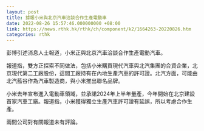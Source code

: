 ```yaml
---
layout: post
title: 據報小米與北京汽車洽談合作生產電動車
date: 2022-08-26 15:57:46.000000000 +08:00
link: https://news.rthk.hk/rthk/ch/component/k2/1664263-20220826.htm
categories: rthk
---
```


彭博引述消息人士報道，小米正與北京汽車洽談合作生產電動汽車。

報道指，雙方正探索不同做法，包括小米購買現代汽車與北汽集團的合資企業，北京現代第二工廠股份，這間工廠持有在內地生產汽車的許可證。北汽方面，可能由北汽藍谷作為汽車製造商，與小米推出聯名品牌。

小米去年宣布進入電動車領域，並承諾2024年上半年量產，今年開始在北京建設首家汽車工廠。報道指，小米獲得獨立生產汽車許可證有延誤，所以考慮合作生產。

兩間公司對有關報道未有評論。
